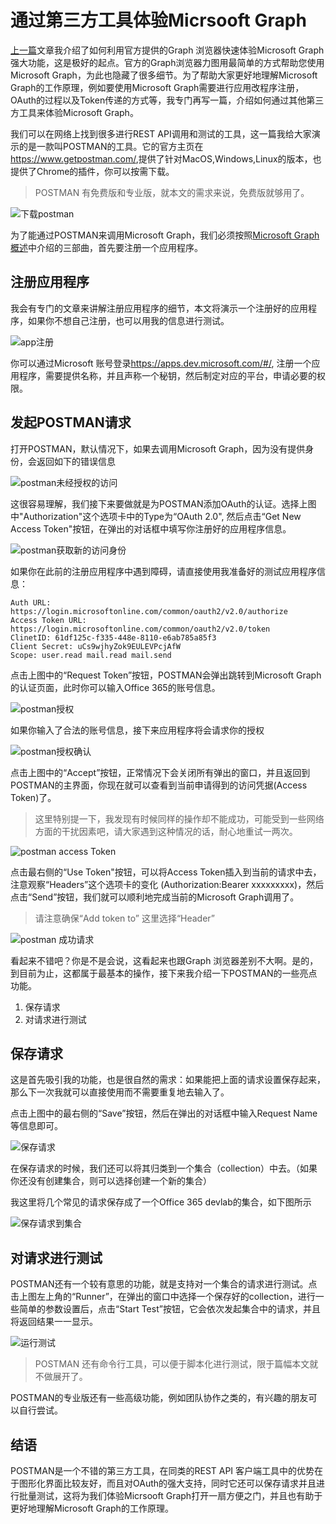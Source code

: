 # 通过第三方工具体验Micrsooft Graph

[上一篇](graphexplorer.md)文章我介绍了如何利用官方提供的Graph 浏览器快速体验Microsoft Graph强大功能，这是极好的起点。官方的Graph浏览器力图用最简单的方式帮助您使用Microsoft Graph，为此也隐藏了很多细节。为了帮助大家更好地理解Microsoft Graph的工作原理，例如要使用Microsoft Graph需要进行应用改程序注册，OAuth的过程以及Token传递的方式等，我专门再写一篇，介绍如何通过其他第三方工具来体验Microsoft Graph。

我们可以在网络上找到很多进行REST API调用和测试的工具，这一篇我给大家演示的是一款叫POSTMAN的工具。它的官方主页在 <https://www.getpostman.com/>,提供了针对MacOS,Windows,Linux的版本，也提供了Chrome的插件，你可以按需下载。
> POSTMAN 有免费版和专业版，就本文的需求来说，免费版就够用了。

![下载postman](images/getpostman.PNG)

为了能通过POSTMAN来调用Microsoft Graph，我们必须按照[Microsoft Graph概述](microsoftgraphoverview.md)中介绍的三部曲，首先要注册一个应用程序。

## 注册应用程序

我会有专门的文章来讲解注册应用程序的细节，本文将演示一个注册好的应用程序，如果你不想自己注册，也可以用我的信息进行测试。

![app注册](images/apps-dev-microsoft-appregistration.png)

你可以通过Microsoft 账号登录<https://apps.dev.microsoft.com/#/>, 注册一个应用程序，需要提供名称，并且声称一个秘钥，然后制定对应的平台，申请必要的权限。

## 发起POSTMAN请求

打开POSTMAN，默认情况下，如果去调用Microsoft Graph，因为没有提供身份，会返回如下的错误信息

![postman未经授权的访问](images/getpostman-defaulterror.PNG)

这很容易理解，我们接下来要做就是为POSTMAN添加OAuth的认证。选择上图中"Authorization"这个选项卡中的Type为“OAuth 2.0", 然后点击“Get New Access Token"按钮，在弹出的对话框中填写你注册好的应用程序信息。

![postman获取新的访问身份](images/postman-getnewaccesstoken.PNG)

如果你在此前的注册应用程序中遇到障碍，请直接使用我准备好的测试应用程序信息：

```
Auth URL: https://login.microsoftonline.com/common/oauth2/v2.0/authorize
Access Token URL: https://login.microsoftonline.com/common/oauth2/v2.0/token
ClinetID: 61df125c-f335-448e-8110-e6ab785a85f3
Client Secret: uCs9wjhyZok9EULEVPcjAfW
Scope: user.read mail.read mail.send

```

点击上图中的“Request Token”按钮，POSTMAN会弹出跳转到Microsoft Graph的认证页面，此时你可以输入Office 365的账号信息。

![postman授权](images/getpostman-oauth-authorization.PNG)

如果你输入了合法的账号信息，接下来应用程序将会请求你的授权

![postman授权确认](images/getpostman-oauth-result.PNG)

点击上图中的“Accept”按钮，正常情况下会关闭所有弹出的窗口，并且返回到POSTMAN的主界面，你现在就可以查看到当前申请得到的访问凭据(Access Token)了。

> 这里特别提一下，我发现有时候同样的操作却不能成功，可能受到一些网络方面的干扰因素吧，请大家遇到这种情况的话，耐心地重试一两次。

![postman access Token](images/postman-accesstoken.PNG)

点击最右侧的“Use Token"按钮，可以将Access Token插入到当前的请求中去，注意观察“Headers”这个选项卡的变化 (Authorization:Bearer xxxxxxxxx)，然后点击“Send”按钮，我们就可以顺利地完成当前的Microsoft Graph调用了。

>请注意确保“Add token to” 这里选择“Header”

![postman 成功请求](images/postman-request.PNG)

看起来不错吧？你是不是会说，这看起来也跟Graph 浏览器差别不大啊。是的，到目前为止，这都属于最基本的操作，接下来我介绍一下POSTMAN的一些亮点功能。

1. 保存请求
2. 对请求进行测试

## 保存请求
这是首先吸引我的功能，也是很自然的需求：如果能把上面的请求设置保存起来，那么下一次我就可以直接使用而不需要重复地去输入了。

点击上图中的最右侧的“Save”按钮，然后在弹出的对话框中输入Request Name等信息即可。

![保存请求](images/postman-saverequest.PNG)

在保存请求的时候，我们还可以将其归类到一个集合（collection）中去。（如果你还没有创建集合，则可以选择创建一个新的集合）

我这里将几个常见的请求保存成了一个Office 365 devlab的集合，如下图所示 

![保存请求到集合](images/postman-savetocollection.PNG)


## 对请求进行测试

POSTMAN还有一个较有意思的功能，就是支持对一个集合的请求进行测试。点击上图左上角的“Runner”，在弹出的窗口中选择一个保存好的collection，进行一些简单的参数设置后，点击“Start Test”按钮，它会依次发起集合中的请求，并且将返回结果一一显示。

![运行测试](images/postman-test.PNG)

> POSTMAN 还有命令行工具，可以便于脚本化进行测试，限于篇幅本文就不做展开了。

POSTMAN的专业版还有一些高级功能，例如团队协作之类的，有兴趣的朋友可以自行尝试。

## 结语
POSTMAN是一个不错的第三方工具，在同类的REST API 客户端工具中的优势在于图形化界面比较友好，而且对OAuth的强大支持，同时它还可以保存请求并且进行批量测试，这将为我们体验Micrsooft Graph打开一扇方便之门，并且也有助于更好地理解Microsoft Graph的工作原理。
